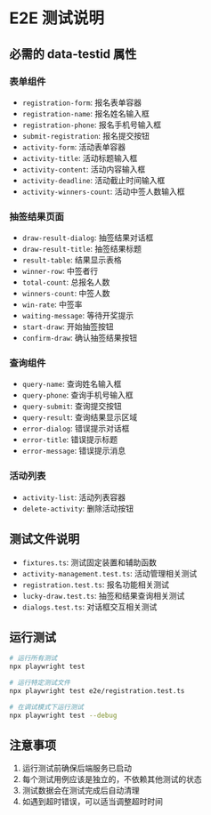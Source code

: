 # E2E 测试说明

## 必需的 data-testid 属性

### 表单组件
- `registration-form`: 报名表单容器
- `registration-name`: 报名姓名输入框
- `registration-phone`: 报名手机号输入框
- `submit-registration`: 报名提交按钮
- `activity-form`: 活动表单容器
- `activity-title`: 活动标题输入框
- `activity-content`: 活动内容输入框
- `activity-deadline`: 活动截止时间输入框
- `activity-winners-count`: 活动中签人数输入框

### 抽签结果页面
- `draw-result-dialog`: 抽签结果对话框
- `draw-result-title`: 抽签结果标题
- `result-table`: 结果显示表格
- `winner-row`: 中签者行
- `total-count`: 总报名人数
- `winners-count`: 中签人数
- `win-rate`: 中签率
- `waiting-message`: 等待开奖提示
- `start-draw`: 开始抽签按钮
- `confirm-draw`: 确认抽签结果按钮

### 查询组件
- `query-name`: 查询姓名输入框
- `query-phone`: 查询手机号输入框
- `query-submit`: 查询提交按钮
- `query-result`: 查询结果显示区域
- `error-dialog`: 错误提示对话框
- `error-title`: 错误提示标题
- `error-message`: 错误提示消息

### 活动列表
- `activity-list`: 活动列表容器
- `delete-activity`: 删除活动按钮

## 测试文件说明

- `fixtures.ts`: 测试固定装置和辅助函数
- `activity-management.test.ts`: 活动管理相关测试
- `registration.test.ts`: 报名功能相关测试
- `lucky-draw.test.ts`: 抽签和结果查询相关测试
- `dialogs.test.ts`: 对话框交互相关测试

## 运行测试

```bash
# 运行所有测试
npx playwright test

# 运行特定测试文件
npx playwright test e2e/registration.test.ts

# 在调试模式下运行测试
npx playwright test --debug
```

## 注意事项

1. 运行测试前确保后端服务已启动
2. 每个测试用例应该是独立的，不依赖其他测试的状态
3. 测试数据会在测试完成后自动清理
4. 如遇到超时错误，可以适当调整超时时间

